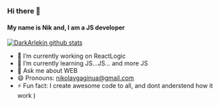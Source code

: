### Hi there 👋

#### My name is Nik and, I am a JS developer
[![DarkArlekin github stats](https://github-readme-stats.vercel.app/api?username=DarkArlekin&show_icons=true&theme=radical&layout=compact)](https://github.com/anuraghazra/github-readme-stats)

- 🔭 I’m currently working on ReactLogic
- 🌱 I’m currently learning JS...JS... and more JS
- 💬 Ask me about WEB
- 😄 Pronouns: nikolaygaginua@gmail.com
- ⚡ Fun fact: I create awesome code to all, and dont anderstend how it work )
